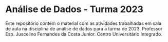 # Análise de Dados - Turma 2023
Este repositório contém o material com as atividades trabalhadas em sala de aula na disciplina de análise de dados para a turma de 2023.
Professor Esp. Juscelino Fernandes da Costa Junior.
Centro Universitário Integrado.
